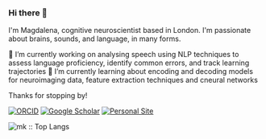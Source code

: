 ### Hi there 👋

I'm Magdalena, cognitive neuroscientist based in London. I'm passionate about brains, sounds, and language, in many forms.

🔭 I’m currently working on analysing speech using NLP techniques to assess language proficiency, identify common errors, and track learning trajectories
🌱 I’m currently learning about encoding and decoding models for neuroimaging data, feature extraction techniques and cneural networks

Thanks for stopping by!
<!--
**mkachlicka/mkachlicka** is a ✨ _special_ ✨ repository because its `README.md` (this file) appears on your GitHub profile.

- 🔭 I’m currently working on ...
- 🌱 I’m currently learning ...
- 👯 I’m looking to collaborate on ...
- 🤔 I’m looking for help with ...
- 💬 Ask me about ...
- 📫 How to reach me: ...
- 😄 Pronouns: ...
- ⚡ Fun fact: ...
-->


[![ORCID](https://img.shields.io/badge/ORCID-0000--0002--6345--4152-9745f5?style=flat-square.svg)](https://orcid.org/0000-0002-6345-4152)
[![Google Scholar](https://img.shields.io/badge/Google-Scholar-orange?style=flat-square.svg)](https://scholar.google.com/citations?user=RaK9uLgAAAAJ&hl=en)
[![Personal Site](https://img.shields.io/badge/Personal_Site-green?style=flat-square.svg)](https://mkachlicka.github.io/)

<!-- [![GitHub stats](https://github-readme-stats.vercel.app/api?username=mkachlicka&theme=midnight-purple)](https://github.com/anuraghazra/github-readme-stats) -->

<p><img src="https://github-readme-stats.vercel.app/api/top-langs/?username=mkachlicka&langs_count=10&theme=tokyonight&layout=compact" alt="mk :: Top Langs" /></p>
